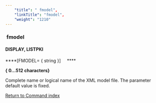 ```yaml
---
    "title": " fmodel",
    "linkTitle": "fmodel",
    "weight": "1210"
---
```

<span id="fmodel"></span>

###  fmodel

#### DISPLAY, LISTPKI

****[FMODEL= { string }]     ****

****{
0...512 characters}****

Complete name or logical name of the XML model file. The parameter default value is fixed.

[Return to Command index](../../)
